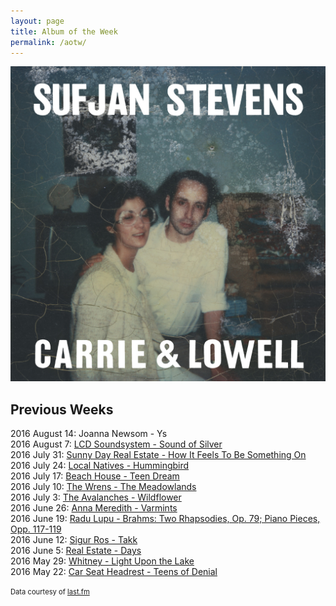 ```yaml
---
layout: page
title: Album of the Week
permalink: /aotw/
---
```


<a href="https://open.spotify.com/album/0U8DeqqKDgIhIiWOdqiQXE" target="_blank">
  <img src="/images/aotw/sufjan-stevens-carrie-and-lowell.jpg">
</a>

## Previous Weeks
2016 August 14: Joanna Newsom - Ys<br>
2016 August 7: <a href="https://open.spotify.com/album/1R8kkopLT4IAxzMMkjic6X" target="_blank">LCD Soundsystem - Sound of Silver</a><br>
2016 July 31: <a href="https://open.spotify.com/album/3q4JL92gEyjHojgSrkYwWR" target="_blank">
  Sunny Day Real Estate - How It Feels To Be Something On
</a><br>
2016 July 24: <a href="https://open.spotify.com/album/1Zmq4tEgCSyTkud2ahysrq" target="_blank">
  Local Natives - Hummingbird
</a><br>
2016 July 17: <a href="https://open.spotify.com/album/5eQiIOG8XyHdfhUUhmm4hD" target="_blank">Beach House - Teen Dream</a><br>
2016 July 10: <a href="https://open.spotify.com/album/4Olz2cm8ncBqhnRcDwqVFK" target="_blank">The Wrens - The Meadowlands</a><br>
2016 July 3: <a href="https://open.spotify.com/album/6xaalWgqmC00dKgrFLlcmk" target="_blank">The Avalanches - Wildflower</a><br>
2016 June 26: <a href="https://open.spotify.com/album/1qVKTHX3HLFIi9PkTldCus" target="_blank">Anna Meredith - Varmints</a><br>
2016 June 19: <a href="https://open.spotify.com/album/1wBZ83eTAvXZGMK0V2u9lD" target="_blank">Radu Lupu - Brahms: Two Rhapsodies, Op. 79; Piano Pieces, Opp. 117-119</a><br>
2016 June 12: <a href="https://open.spotify.com/album/6meXSKHVhOQVPzo4ZEtZWw" target="_blank">Sigur Ros - Takk</a><br>
2016 June 5: <a href="https://open.spotify.com/album/6sGTJLYY7vIeJNRzRUEOMY" target="_blank">Real Estate - Days</a><br>
2016 May 29: <a href="https://open.spotify.com/album/5yMCA6HdFAeL1aqUjxO3MO" target="_blank">Whitney - Light Upon the Lake</a><br>
2016 May 22: <a href="https://open.spotify.com/album/26DseQO366JfXwIP7dIgQj" target="_blank">Car Seat Headrest - Teens of Denial</a>

<span style="font-size: 80%">Data courtesy of <a href="http://www.last.fm/user/jacobwimmer">last.fm</a></span>